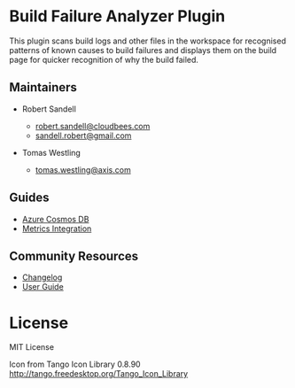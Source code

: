 # Build Failure Analyzer Plugin

This plugin scans build logs and other files in the workspace for recognised patterns
of known causes to build failures and displays them on the build page for quicker
recognition of why the build failed.

## Maintainers

* Robert Sandell 
  - robert.sandell@cloudbees.com
  - sandell.robert@gmail.com

* Tomas Westling 
  - tomas.westling@axis.com
  
## Guides

 * [Azure Cosmos DB](docs/azure.md)
 * [Metrics Integration](docs/metrics.md)

## Community Resources
 * [Changelog](https://github.com/jenkinsci/build-failure-analyzer-plugin/releases)
 * [User Guide](https://plugins.jenkins.io/build-failure-analyzer/)

# License
MIT License


Icon from Tango Icon Library 0.8.90 http://tango.freedesktop.org/Tango_Icon_Library
